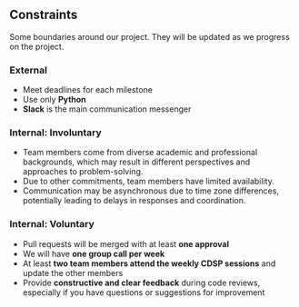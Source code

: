 ## Constraints
Some boundaries around our project. They will be updated as we progress on the project.

### External
- Meet deadlines for each milestone  
- Use only **Python**  
- **Slack** is the main communication messenger  

### Internal: Involuntary
- Team members come from diverse academic and professional backgrounds,
  which may result in different perspectives and approaches to problem-solving.  
- Due to other commitments, team members have limited availability.  
- Communication may be asynchronous due to time zone differences, potentially leading to
  delays in responses and coordination.  

### Internal: Voluntary
- Pull requests will be merged with at least **one approval**  
- We will have **one group call per week**  
- At least **two team members attend the weekly CDSP sessions** and update the other members  
- Provide **constructive and clear feedback** during code reviews, especially if you have
  questions or suggestions for improvement  
